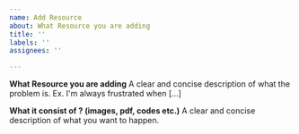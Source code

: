 ```yaml
---
name: Add Resource
about: What Resource you are adding
title: ''
labels: ''
assignees: ''

---
```


**What Resource you are adding**
A clear and concise description of what the problem is. Ex. I'm always frustrated when [...]

**What it consist of ? (images, pdf, codes etc.)**
A clear and concise description of what you want to happen.
